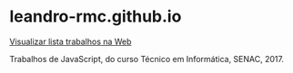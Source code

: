 # leandro-rmc.github.io
[Visualizar lista trabalhos na Web](index.html)

Trabalhos de JavaScript, do curso Técnico em Informática, SENAC, 2017.
